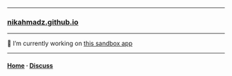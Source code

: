 ***
### [nikahmadz.github.io][1]
***
🔭 I’m currently working on [this sandbox app][2]
***
#### [Home][1] &middot; [Discuss][3]

[1]:https://nikahmadz.github.io
[2]:https://github.com/nikahmadz/sandbox
[3]:https://github.com/nikahmadz/nikahmadz.github.io/discussions "Go to Discusssion Room"

<!--
**nikahmadz/nikahmadz** is a ✨ _special_ ✨ repository because its `README.md` (this file) appears on your GitHub profile.

Here are some ideas to get you started:

- 🔭 I’m currently working on ...
- 🌱 I’m currently learning ...
- 👯 I’m looking to collaborate on ...
- 🤔 I’m looking for help with ...
- 💬 Ask me about ...
- 📫 How to reach me: ...
- 😄 Pronouns: ...
- ⚡ Fun fact: ...
-->
